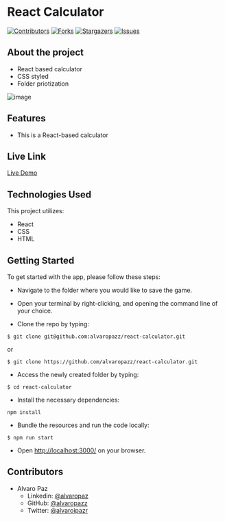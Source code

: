 # React Calculator

[![Contributors][contributors-shield]][contributors-url]
[![Forks][forks-shield]][forks-url]
[![Stargazers][stars-shield]][stars-url]
[![Issues][issues-shield]][issues-url]

## About the project

- React based calculator
- CSS styled
- Folder priotization

![image](https://user-images.githubusercontent.com/58086801/93407470-e79eab00-f857-11ea-8040-caf724624a50.png)


## Features

- This is a React-based calculator

## Live Link

[Live Demo](https://react-calculator-alvaropaz.herokuapp.com/)

## Technologies Used

This project utilizes:

- React
- CSS
- HTML

## Getting Started

To get started with the app, please follow these steps:

- Navigate to the folder where you would like to save the game.

- Open your terminal by right-clicking, and opening the command line of your choice.

- Clone the repo by typing:

```
$ git clone git@github.com:alvaropazz/react-calculator.git
```
or
```
$ git clone https://github.com/alvaropazz/react-calculator.git
```

- Access the newly created folder by typing:

```
$ cd react-calculator
```

- Install the necessary dependencies:

```
npm install
```

- Bundle the resources and run the code locally:

```
$ npm run start
```

- Open [http://localhost:3000/](http://localhost:3080/) on your browser.

## Contributors

- Alvaro Paz
  - Linkedin: [@alvaropaz](https://linkedin.com/in/alvaropaz/)
  - GitHub: [@alvaropazz](https://github.com/alvaropazz)
  - Twitter: [@alvaroipazr](https://twitter.com/alvaroipazr)
  
<!-- MARKDOWN LINKS & IMAGES -->

[contributors-shield]: https://img.shields.io/github/contributors/alvaropazz/jreact-calculator.svg?style=flat-square
[contributors-url]: https://github.com/alvaropazz/jreact-calculator/graphs/contributors
[forks-shield]: https://img.shields.io/github/forks/alvaropazz/jreact-calculator.svg?style=flat-square
[forks-url]: https://github.com/alvaropazz/jreact-calculator/network/members
[stars-shield]: https://img.shields.io/github/stars/alvaropazz/jreact-calculator.svg?style=flat-square
[stars-url]: https://github.com/alvaropazz/jreact-calculator/stargazers
[issues-shield]: https://img.shields.io/github/issues/alvaropazz/jreact-calculator.svg?style=flat-square
[issues-url]: https://github.com/alvaropazz/jreact-calculator/issues
